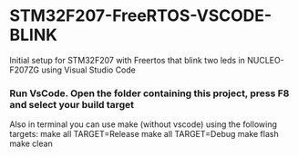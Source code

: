 # STM32F207-FreeRTOS-VSCODE-BLINK
Initial setup for STM32F207 with Freertos that blink two leds in NUCLEO-F207ZG using Visual Studio Code

### Run VsCode. Open the folder containing this project, press F8 and select your build target

Also in terminal you can use make (without vscode) using the following targets:
make all TARGET=Release
make all TARGET=Debug
make flash
make clean
